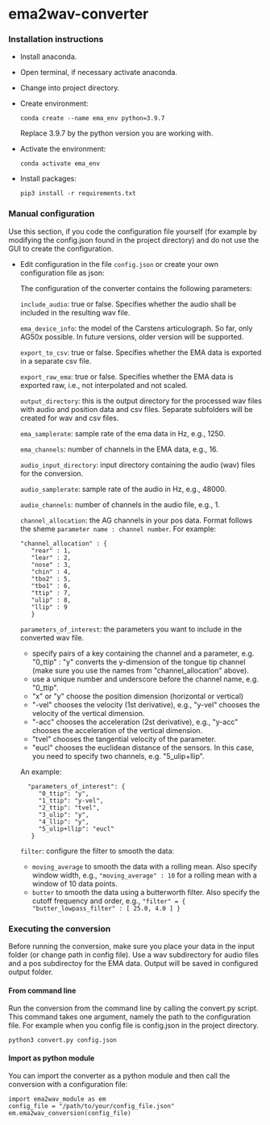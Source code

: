 # ema2wav-converter

### Installation instructions

* Install anaconda.

* Open terminal, if necessary activate anaconda.

* Change into project directory.

* Create environment:

  `conda create --name ema_env python=3.9.7`

  Replace 3.9.7 by the python version you are working with.

* Activate the environment:

  `conda activate ema_env`

* Install packages:

  `pip3 install -r requirements.txt`
  
  
### Manual configuration

Use this section, if you code the configuration file yourself (for example by modifying the config.json found in the project directory) and do not use the GUI to create the configuration.

* Edit configuration in the file `config.json` or create your own configuration file as json:

  The configuration of the converter contains the following parameters:
  
  `include_audio`: true or false. Specifies whether the audio shall be included in the resulting wav file.
  
  `ema_device_info`: the model of the Carstens articulograph. So far, only AG50x possible. In future versions, older version will be supported.
  
  `export_to_csv`: true or false. Specifies whether the EMA data is exported in a separate csv file.
 
  `export_raw_ema`: true or false. Specifies whether the EMA data is exported raw, i.e., not interpolated and not scaled.
  
  `output_directory`: this is the output directory for the processed wav files with audio and position data and csv files. Separate subfolders will be created for wav and csv files.
  
  `ema_samplerate`: sample rate of the ema data in Hz, e.g., 1250.
 
  `ema_channels`: number of channels in the EMA data, e.g., 16.
  
  `audio_input_directory`: input directory containing the audio (wav) files for the conversion.
  
  `audio_samplerate`: sample rate of the audio in Hz, e.g., 48000.
  
  `audio_channels`: number of channels in the audio file, e.g., 1.
  
  `channel_allocation`: the AG channels in your pos data. Format follows the sheme `parameter name : channel number`. For  example:
     ```
     "channel_allocation" : {
        "rear" : 1,
        "lear" : 2,
        "nose" : 3,
        "chin" : 4,
        "tbo2" : 5,
        "tbo1" : 6,
        "ttip" : 7,
        "ulip" : 8,
        "llip" : 9
        }
     ```
   `parameters_of_interest`: the parameters you want to include in the converted wav file.
   * specify pairs of a key containing the channel and a parameter, e.g. "0_ttip" : "y" converts the y-dimension of the tongue tip channel (make sure you use the names from "channel_allocation" above).
   * use a unique number and underscore before the channel name, e.g. "0_ttip".
   * "x" or "y" choose the position dimension (horizontal or vertical)
   * "-vel" chooses the velocity (1st derivative), e.g., "y-vel" chooses the velocity of the vertical dimension.
   * "-acc" chooses the acceleration (2st derivative), e.g., "y-acc" chooses the acceleration of the vertical dimension.
   * "tvel" chooses the tangential velocity of the parameter.
   * "eucl" chooses the euclidean distance of the sensors. In this case, you need to specify two channels, e.g. "5_ulip+llip".
   
   An example:
   
   ```
     "parameters_of_interest": {
        "0_ttip": "y",
        "1_ttip": "y-vel",
        "2_ttip": "tvel",
        "3_ulip": "y",
        "4_llip": "y",
        "5_ulip+llip": "eucl"
      }
    ```
  
  `filter`: configure the filter to smooth the data:
  * `moving_average` to smooth the data with a rolling mean. Also specify window width, e.g., `"moving_average" : 10` for a rolling mean with a window of 10 data points.
  * `butter` to smooth the data using a butterworth filter. Also specify the cutoff frequency and order, e.g., `"filter" = { "butter_lowpass_filter" : [ 25.0, 4.0 ] }`


### Executing the conversion

Before running the conversion, make sure you place your data in the input folder (or change path in config file). Use a wav subdirectory for audio files and a pos subdirectoy for the EMA data. Output will be saved in configured output folder.

#### From command line

Run the conversion from the command line by calling the convert.py script. This command takes one argument, namely the path to the configuration file. For example when you config file is config.json in the project directory.

```python3 convert.py config.json```

#### Import as python module

You can import the converter as a python module and then call the conversion with a configuration file:

```
import ema2wav_module as em
config_file = "/path/to/your/config_file.json"
em.ema2wav_conversion(config_file)
```






